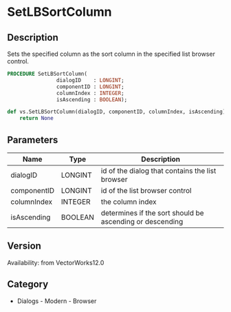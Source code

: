 # SetLBSortColumn

## Description
Sets the specified column as the sort column in the specified list browser control.

```pascal
PROCEDURE SetLBSortColumn(
				dialogID    : LONGINT;
				componentID : LONGINT;
				columnIndex : INTEGER;
				isAscending : BOOLEAN);
```

```python
def vs.SetLBSortColumn(dialogID, componentID, columnIndex, isAscending):
    return None
```

## Parameters
|Name|Type|Description|
|---|---|---|
|dialogID|LONGINT|id of the dialog that contains the list browser|
|componentID|LONGINT|id of the list browser control|
|columnIndex|INTEGER|the column index|
|isAscending|BOOLEAN|determines if the sort should be ascending or descending|

## Version
Availability: from VectorWorks12.0

## Category
* Dialogs - Modern - Browser

